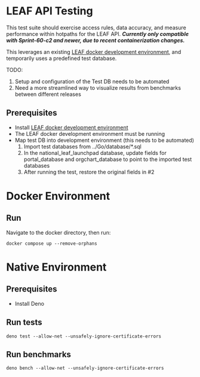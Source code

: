 # LEAF API Testing

This test suite should exercise access rules, data accuracy, and measure performance within hotpaths for the LEAF API. ***Currently only compatible with Sprint-60-c2 and newer, due to recent containerization changes.***

This leverages an existing [LEAF docker development environment](https://github.com/department-of-veterans-affairs/LEAF/blob/master/docs/InstallationConfiguration.md), and temporarily uses a predefined test database. 

TODO:
1. Setup and configuration of the Test DB needs to be automated
1. Need a more streamlined way to visualize results from benchmarks between different releases

## Prerequisites
- Install [LEAF docker development environment](https://github.com/department-of-veterans-affairs/LEAF/blob/master/docs/InstallationConfiguration.md)
- The LEAF docker development environment must be running
- Map test DB into development environment (this needs to be automated)
  1. Import test databases from ../Go/database/*.sql
  2. In the national_leaf_launchpad database, update fields for portal_database and orgchart_database to point to the imported test databases
  3. After running the test, restore the original fields in #2

# Docker Environment

## Run
Navigate to the docker directory, then run:
```
docker compose up --remove-orphans
```


# Native Environment

## Prerequisites
- Install Deno

## Run tests
```
deno test --allow-net --unsafely-ignore-certificate-errors
```

## Run benchmarks
```
deno bench --allow-net --unsafely-ignore-certificate-errors
```
